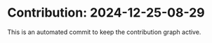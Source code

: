 # Contribution: 2024-12-25-08-29
This is an automated commit to keep the contribution graph active.
